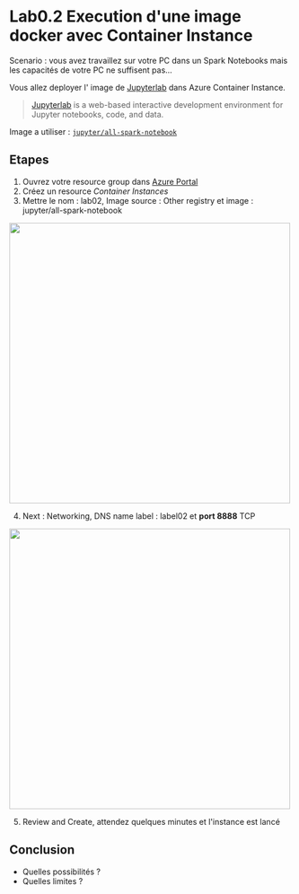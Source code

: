 # Lab0.2 Execution d'une image docker avec Container Instance
Scenario : vous avez travaillez sur votre PC dans un Spark Notebooks mais les capacités de votre PC ne suffisent pas...

Vous allez deployer l' image de [Jupyterlab](https://jupyter.org/) dans Azure Container Instance.
>[Jupyterlab](https://jupyter.org/)  is a web-based interactive development environment for Jupyter notebooks, code, and data.

Image a utiliser : [`jupyter/all-spark-notebook`](https://hub.docker.com/r/jupyter/all-spark-notebook)

## Etapes
1. Ouvrez votre resource group dans [Azure Portal](https://portal.azure.com)
2. Créez un resource *Container Instances*
3. Mettre le nom : lab02, Image source : Other registry et image : jupyter/all-spark-notebook

<img src="https://user-images.githubusercontent.com/26376087/200858183-9ef045aa-650e-47a5-8ed6-0455ffbfaa70.PNG" width=500px>

4. Next : Networking, DNS name label : label02 et **port 8888** TCP

<img src="https://user-images.githubusercontent.com/26376087/200856242-c103ae3f-dcf5-44f7-abef-a432f0326d9b.PNG" width=500px>

5. Review and Create, attendez quelques minutes et l'instance est lancé

## Conclusion
- Quelles possibilités ?
- Quelles limites ?
